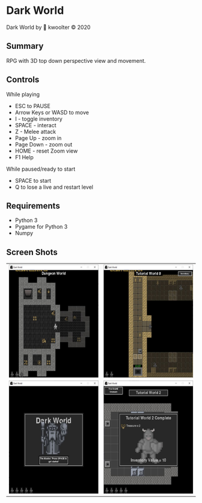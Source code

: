 # Dark World
Dark World by :monkey: kwoolter  :copyright: 2020

## Summary
RPG with 3D top down perspective view and movement.

## Controls

While playing
- ESC to PAUSE
- Arrow Keys or WASD to move
- I - toggle inventory
- SPACE - interact
- Z - Melee attack
- Page Up - zoom in
- Page Down - zoom out
- HOME - reset Zoom view
- F1 Help

While paused/ready to start
- SPACE to start
- Q to lose a live and restart level

## Requirements
- Python 3
- Pygame for Python 3
- Numpy

## Screen Shots
<table>
<tr>
<td>
<img height=300 width=370 src="https://github.com/kwoolter/DarkWorld/blob/master/darkworld/view/resources/screenshots/Capture1.JPG" alt="game1">
</td>
<td>
<img height=300 width=370 src="https://github.com/kwoolter/DarkWorld/blob/master/darkworld/view/resources/screenshots/Capture2.JPG" alt="game2">
</td>
</tr>
<tr>
<td>
<img height=300 width=370 src="https://github.com/kwoolter/DarkWorld/blob/master/darkworld/view/resources/screenshots/Loading.JPG" alt="loading">
</td>
<td>
<img height=300 width=370 src="https://github.com/kwoolter/DarkWorld/blob/master/darkworld/view/resources/screenshots/LevelComplete.JPG" alt="Complete">
</td>
</tr>
</table>
